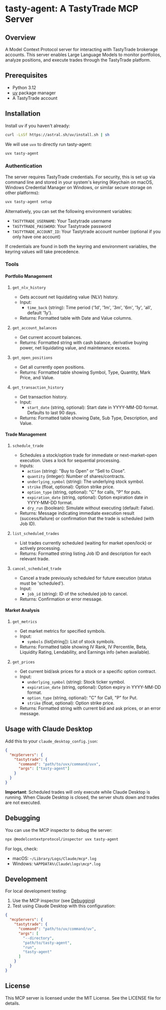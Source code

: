 # tasty-agent: A TastyTrade MCP Server

## Overview

A Model Context Protocol server for interacting with TastyTrade brokerage accounts. This server enables Large Language Models to monitor portfolios, analyze positions, and execute trades through the TastyTrade platform.

## Prerequisites

- Python 3.12
- [uv](https://docs.astral.sh/uv/) package manager
- A TastyTrade account

## Installation

Install uv if you haven't already:

```bash
curl -LsSf https://astral.sh/uv/install.sh | sh
```

We will use `uvx` to directly run tasty-agent:

```bash
uvx tasty-agent
```

### Authentication

The server requires TastyTrade credentials. For security, this is set up via command line and stored in your system's keyring (Keychain on macOS, Windows Credential Manager on Windows, or similar secure storage on other platforms):

```bash
uvx tasty-agent setup
```

Alternatively, you can set the following environment variables:

- `TASTYTRADE_USERNAME`: Your Tastytrade username
- `TASTYTRADE_PASSWORD`: Your Tastytrade password
- `TASTYTRADE_ACCOUNT_ID`: Your Tastytrade account number (optional if you only have one account)

If credentials are found in both the keyring and environment variables, the keyring values will take precedence.

### Tools

#### Portfolio Management

1. `get_nlv_history`
   - Gets account net liquidating value (NLV) history.
   - Input:
     - `time_back` (string): Time period ('1d', '1m', '3m', '6m', '1y', 'all', default '1y').
   - Returns: Formatted table with Date and Value columns.

2. `get_account_balances`
   - Get current account balances.
   - Returns: Formatted string with cash balance, derivative buying power, net liquidating value, and maintenance excess.

3. `get_open_positions`
   - Get all currently open positions.
   - Returns: Formatted table showing Symbol, Type, Quantity, Mark Price, and Value.

4. `get_transaction_history`
   - Get transaction history.
   - Input:
     - `start_date` (string, optional): Start date in YYYY-MM-DD format. Defaults to last 90 days.
   - Returns: Formatted table showing Date, Sub Type, Description, and Value.

#### Trade Management

1. `schedule_trade`
   - Schedules a stock/option trade for immediate or next-market-open execution. Uses a lock for sequential processing.
   - Inputs:
     - `action` (string): "Buy to Open" or "Sell to Close".
     - `quantity` (integer): Number of shares/contracts.
     - `underlying_symbol` (string): The underlying stock symbol.
     - `strike` (float, optional): Option strike price.
     - `option_type` (string, optional): "C" for calls, "P" for puts.
     - `expiration_date` (string, optional): Option expiration date in YYYY-MM-DD format.
     - `dry_run` (boolean): Simulate without executing (default: False).
   - Returns: Message indicating immediate execution result (success/failure) or confirmation that the trade is scheduled (with Job ID).

2. `list_scheduled_trades`
   - List trades currently scheduled (waiting for market open/lock) or actively processing.
   - Returns: Formatted string listing Job ID and description for each relevant trade.

3. `cancel_scheduled_trade`
   - Cancel a trade previously scheduled for future execution (status must be 'scheduled').
   - Input:
     - `job_id` (string): ID of the scheduled job to cancel.
   - Returns: Confirmation or error message.

#### Market Analysis

1. `get_metrics`
   - Get market metrics for specified symbols.
   - Input:
     - `symbols` (list[string]): List of stock symbols.
   - Returns: Formatted table showing IV Rank, IV Percentile, Beta, Liquidity Rating, Lendability, and Earnings info (when available).

2. `get_prices`
   - Get current bid/ask prices for a stock or a specific option contract.
   - Input:
     - `underlying_symbol` (string): Stock ticker symbol.
     - `expiration_date` (string, optional): Option expiry in YYYY-MM-DD format.
     - `option_type` (string, optional): "C" for Call, "P" for Put.
     - `strike` (float, optional): Option strike price.
   - Returns: Formatted string with current bid and ask prices, or an error message.

## Usage with Claude Desktop

Add this to your `claude_desktop_config.json`:

```json
{
  "mcpServers": {
    "tastytrade": {
      "command": "path/to/uvx/command/uvx",
      "args": ["tasty-agent"]
    }
  }
}
```

**Important**: Scheduled trades will only execute while Claude Desktop is running. When Claude Desktop is closed, the server shuts down and trades are not executed.

## Debugging

You can use the MCP inspector to debug the server:

```bash
npx @modelcontextprotocol/inspector uvx tasty-agent
```

For logs, check:

- macOS: `~/Library/Logs/Claude/mcp*.log`
- Windows: `%APPDATA%\Claude\logs\mcp*.log`

## Development

For local development testing:

1. Use the MCP inspector (see [Debugging](#debugging))
2. Test using Claude Desktop with this configuration:

```json
{
  "mcpServers": {
    "tastytrade": {
      "command": "path/to/uv/command/uv",
      "args": [
        "--directory",
        "path/to/tasty-agent",
        "run",
        "tasty-agent"
      ]
    }
  }
}
```

## License

This MCP server is licensed under the MIT License. See the LICENSE file for details.

